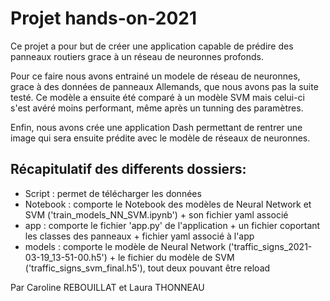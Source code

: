 # Projet hands-on-2021

Ce projet a pour but de créer une application capable de prédire des panneaux routiers grace à un réseau de neuronnes profonds.

Pour ce faire nous avons entrainé un modele de réseau de neuronnes, grace à des données de panneaux Allemands, que nous avons pas la suite testé. 
Ce modèle a ensuite été comparé à un modèle SVM mais celui-ci s'est avéré moins performant, même après un tunning des paramètres. 

Enfin, nous avons crée une application Dash permettant de rentrer une image qui sera ensuite prédite avec le modèle de réseaux de neuronnes. 

## Récapitulatif des differents dossiers:

* Script : permet de télécharger les données
* Notebook : comporte le Notebook des modèles de Neural Network et SVM ('train_models_NN_SVM.ipynb') + son fichier yaml associé
* app : comporte le fichier 'app.py' de l'application + un fichier coportant les classes des panneaux + fichier yaml associé à  l'app
* models : comporte le modèle de Neural Network ('traffic_signs_2021-03-19_13-51-00.h5') + le fichier du modèle de SVM ('traffic_signs_svm_final.h5'), tout deux pouvant être reload 





Par Caroline REBOUILLAT et Laura THONNEAU 
